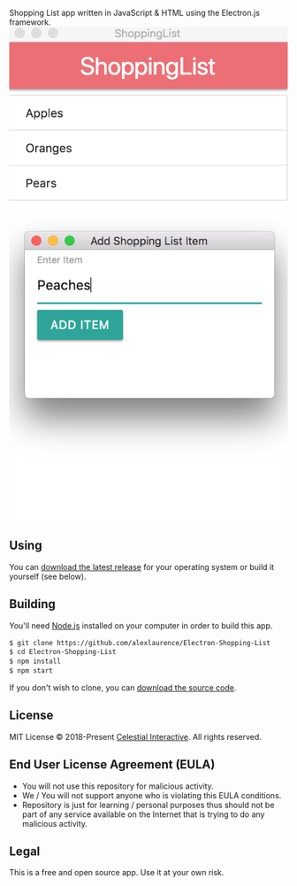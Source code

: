Shopping List app written in JavaScript & HTML using the Electron.js framework.
![alt text](https://github.com/alexlaurence/Electron-Shopping-List/blob/master/screenshot.png)


## Using

You can [download the latest release](https://github.com/alexlaurence/Electron-Shopping-List/releases) for your operating system or build it yourself (see below).

## Building

You'll need [Node.js](https://nodejs.org) installed on your computer in order to build this app.

```bash
$ git clone https://github.com/alexlaurence/Electron-Shopping-List
$ cd Electron-Shopping-List
$ npm install
$ npm start
```

If you don't wish to clone, you can [download the source code](https://github.com/alexlaurence/Electron-Shopping-List/archive/master.zip).

## License
MIT License © 2018-Present [Celestial Interactive](https://github.com/celestialinteractive). All rights reserved.

## End User License Agreement (EULA)
- You will not use this repository for malicious activity.
- We / You will not support anyone who is violating this EULA conditions.
- Repository is just for learning / personal purposes thus should not be part of any service available on the Internet that is trying to do any malicious activity.

## Legal
This is a free and open source app. Use it at your own risk.
